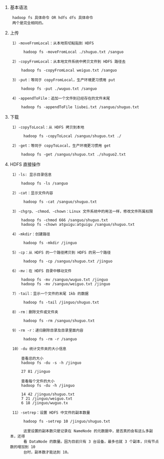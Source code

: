 1) 基本语法
    
        hadoop fs 具体命令 OR hdfs dfs 具体命令
        两个是完全相同的。
        
2) 上传
        
        1）-moveFromLocal：从本地剪切粘贴到 HDFS
            
             hadoop fs -moveFromLocal ./shuguo.txt /sanguo
             
        2）-copyFromLocal：从本地文件系统中拷贝文件到 HDFS 路径去
        
            hadoop fs -copyFromLocal weiguo.txt /sanguo
            
        3）-put：等同于 copyFromLocal，生产环境更习惯用 put
        
            hadoop fs -put ./wuguo.txt /sanguo
            
        4）-appendToFile：追加一个文件到已经存在的文件末尾
        
            hadoop fs -appendToFile liubei.txt /sanguo/shuguo.txt
         
         
         
         
3) 下载
    
        1）-copyToLocal：从 HDFS 拷贝到本地
            
             hadoop fs -copyToLocal /sanguo/shuguo.txt ./
             
        2）-get：等同于 copyToLocal，生产环境更习惯用 get
        
            hadoop fs -get /sanguo/shuguo.txt ./shuguo2.txt
            
            
4) HDFS 直接操作
    
        1）-ls: 显示目录信息
        
            hadoop fs -ls /sanguo
            
        2）-cat：显示文件内容
            
             hadoop fs -cat /sanguo/shuguo.txt
             
        3）-chgrp、-chmod、-chown：Linux 文件系统中的用法一样，修改文件所属权限
            
            hadoop fs -chmod 666 /sanguo/shuguo.txt
            hadoop fs -chown atguigu:atguigu /sanguo/shuguo.txt
            
        4）-mkdir：创建路径
        
             hadoop fs -mkdir /jinguo
             
        5）-cp：从 HDFS 的一个路径拷贝到 HDFS 的另一个路径
        
             hadoop fs -cp /sanguo/shuguo.txt /jinguo
             
        6）-mv：在 HDFS 目录中移动文件
        
            hadoop fs -mv /sanguo/wuguo.txt /jinguo
            hadoop fs -mv /sanguo/weiguo.txt /jinguo
            
        7）-tail：显示一个文件的末尾 1kb 的数据
        
             hadoop fs -tail /jinguo/shuguo.txt
             
        8）-rm：删除文件或文件夹
        
             hadoop fs -rm /sanguo/shuguo.txt
             
        9）-rm -r：递归删除目录及目录里面内容
        
             hadoop fs -rm -r /sanguo
             
        10）-du 统计文件夹的大小信息
            
            查看总的大小
            hadoop fs -du -s -h /jinguo
            
            27 81 /jinguo
            
            查看每个文件的大小
            hadoop fs -du -h /jinguo
            
            14 42 /jinguo/shuguo.txt
            7 21 /jinguo/weiguo.txt
            6 18 /jinguo/wuguo.tx
            
        11）-setrep：设置 HDFS 中文件的副本数量
        
             hadoop fs -setrep 10 /jinguo/shuguo.txt
             
             这里设置的副本数只是记录在 NameNode 的元数据中，是否真的会有这么多副本，还得
             看 DataNode 的数量。因为目前只有 3 台设备，最多也就 3 个副本，只有节点数的增加到 10
             台时，副本数才能达到 10。